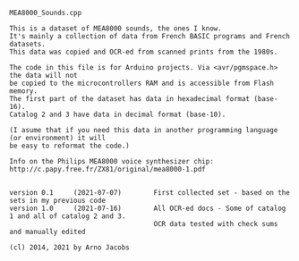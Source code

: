 
    MEA8000_Sounds.cpp

    This is a dataset of MEA8000 sounds, the ones I know.
    It's mainly a collection of data from French BASIC programs and French datasets. 
    This data was copied and OCR-ed from scanned prints from the 1980s.
    
    The code in this file is for Arduino projects. Via <avr/pgmspace.h> the data will not
    be copied to the microcontrollers RAM and is accessible from Flash memory.
    The first part of the dataset has data in hexadecimal format (base-16).
    Catalog 2 and 3 have data in decimal format (base-10).

    (I asume that if you need this data in another programming language (or environment) it will
    be easy to reformat the code.)

    Info on the Philips MEA8000 voice synthesizer chip:  
    http://c.papy.free.fr/ZX81/original/mea8000-1.pdf


    version 0.1     (2021-07-07)        First collected set - based on the sets in my previous code  
    version 1.0     (2021-07-16)        All OCR-ed docs - Some of catalog 1 and all of catalog 2 and 3.  
                                        OCR data tested with check sums and manually edited

    (cl) 2014, 2021 by Arno Jacobs
    
